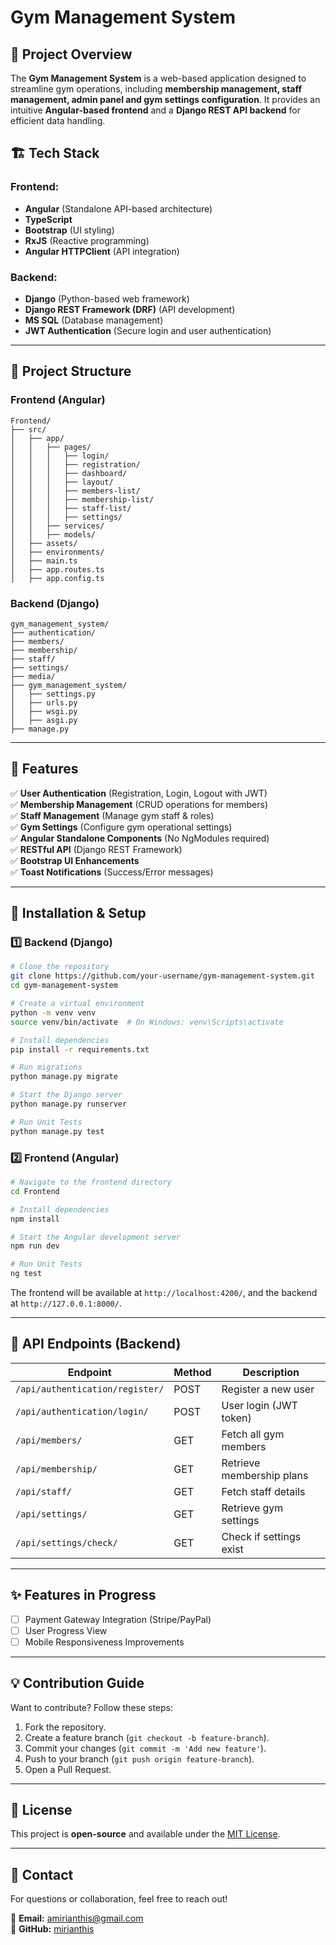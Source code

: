 # Gym Management System

## 📌 Project Overview
The **Gym Management System** is a web-based application designed to streamline gym operations, including **membership management, staff management, admin panel and gym settings configuration**. It provides an intuitive **Angular-based frontend** and a **Django REST API backend** for efficient data handling.

## 🏗️ Tech Stack
### Frontend:
- **Angular** (Standalone API-based architecture)
- **TypeScript**
- **Bootstrap** (UI styling)
- **RxJS** (Reactive programming)
- **Angular HTTPClient** (API integration)

### Backend:
- **Django** (Python-based web framework)
- **Django REST Framework (DRF)** (API development)
- **MS SQL** (Database management)
- **JWT Authentication** (Secure login and user authentication)

---
## 📂 Project Structure

### **Frontend (Angular)**
```
Frontend/
├── src/
│   ├── app/
│   │   ├── pages/
│   │   │   ├── login/
│   │   │   ├── registration/
│   │   │   ├── dashboard/
│   │   │   ├── layout/
│   │   │   ├── members-list/
│   │   │   ├── membership-list/
│   │   │   ├── staff-list/
│   │   │   ├── settings/
│   │   ├── services/
│   │   ├── models/
│   ├── assets/
│   ├── environments/
│   ├── main.ts
│   ├── app.routes.ts
│   ├── app.config.ts
```
### **Backend (Django)**
```
gym_management_system/
├── authentication/
├── members/
├── membership/
├── staff/
├── settings/
├── media/
├── gym_management_system/
│   ├── settings.py
│   ├── urls.py
│   ├── wsgi.py
│   ├── asgi.py
├── manage.py
```

---
## 🚀 Features
✅ **User Authentication** (Registration, Login, Logout with JWT)  
✅ **Membership Management** (CRUD operations for members)  
✅ **Staff Management** (Manage gym staff & roles)  
✅ **Gym Settings** (Configure gym operational settings)  
✅ **Angular Standalone Components** (No NgModules required)  
✅ **RESTful API** (Django REST Framework)  
✅ **Bootstrap UI Enhancements**  
✅ **Toast Notifications** (Success/Error messages)  

---
## 🔧 Installation & Setup

### **1️⃣ Backend (Django)**
```sh
# Clone the repository
git clone https://github.com/your-username/gym-management-system.git
cd gym-management-system

# Create a virtual environment
python -m venv venv
source venv/bin/activate  # On Windows: venv\Scripts\activate

# Install dependencies
pip install -r requirements.txt

# Run migrations
python manage.py migrate

# Start the Django server
python manage.py runserver

# Run Unit Tests
python manage.py test
```

### **2️⃣ Frontend (Angular)**
```sh
# Navigate to the frontend directory
cd Frontend

# Install dependencies
npm install

# Start the Angular development server
npm run dev

# Run Unit Tests
ng test
```
The frontend will be available at `http://localhost:4200/`, and the backend at `http://127.0.0.1:8000/`.

---
## 🔑 API Endpoints (Backend)

| Endpoint                        | Method | Description                  |
|---------------------------------|--------|------------------------------|
| `/api/authentication/register/` | POST   | Register a new user          |
| `/api/authentication/login/`    | POST   | User login (JWT token)       |
| `/api/members/`                 | GET    | Fetch all gym members        |
| `/api/membership/`              | GET    | Retrieve membership plans    |
| `/api/staff/`                   | GET    | Fetch staff details          |
| `/api/settings/`                | GET    | Retrieve gym settings        |
| `/api/settings/check/`          | GET    | Check if settings exist      |

---
## ✨ Features in Progress
- [ ] Payment Gateway Integration (Stripe/PayPal)
- [ ] User Progress View
- [ ] Mobile Responsiveness Improvements

---
## 💡 Contribution Guide
Want to contribute? Follow these steps:
1. Fork the repository.
2. Create a feature branch (`git checkout -b feature-branch`).
3. Commit your changes (`git commit -m 'Add new feature'`).
4. Push to your branch (`git push origin feature-branch`).
5. Open a Pull Request.

---
## 📄 License
This project is **open-source** and available under the [MIT License](LICENSE).

---
## 📩 Contact
For questions or collaboration, feel free to reach out!

📧 **Email:**  amirianthis@gmail.com  
🐙 **GitHub:** [mirianthis](https://github.com/mirianthis)  

